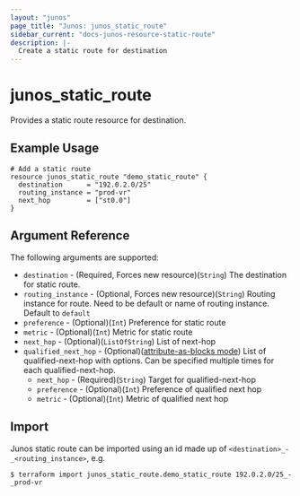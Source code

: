 ```yaml
---
layout: "junos"
page_title: "Junos: junos_static_route"
sidebar_current: "docs-junos-resource-static-route"
description: |-
  Create a static route for destination
---
```


# junos_static_route

Provides a static route resource for destination.

## Example Usage

```hcl
# Add a static route
resource junos_static_route "demo_static_route" {
  destination      = "192.0.2.0/25"
  routing_instance = "prod-vr"
  next_hop         = ["st0.0"]
}
```

## Argument Reference

The following arguments are supported:

* `destination` - (Required, Forces new resource)(`String`) The destination for static route.
* `routing_instance` - (Optional, Forces new resource)(`String`) Routing instance for route. Need to be default or name of routing instance. Default to `default`
* `preference` - (Optional)(`Int`) Preference for static route
* `metric` - (Optional)(`Int`) Metric for static route
* `next_hop` - (Optional)(`ListOfString`) List of next-hop
* `qualified_next_hop` - (Optional)([attribute-as-blocks mode](https://www.terraform.io/docs/configuration/attr-as-blocks.html)) List of qualified-next-hop with options. Can be specified multiple times for each qualified-next-hop.
  * `next_hop` - (Required)(`String`) Target for qualified-next-hop
  * `preference` - (Optional)(`Int`) Preference of qualified next hop
  * `metric` - (Optional)(`Int`) Metric of qualified next hop

## Import

Junos static route can be imported using an id made up of `<destination>_-_<routing_instance>`, e.g.

```
$ terraform import junos_static_route.demo_static_route 192.0.2.0/25_-_prod-vr
```
